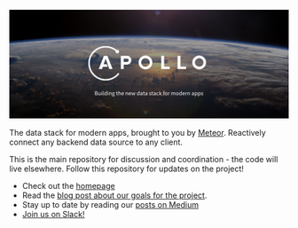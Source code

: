 ![Apollo logo](apollo-banner.png)

The data stack for modern apps, brought to you by [Meteor](https://www.meteor.com/). Reactively connect any backend data source to any client.

This is the main repository for discussion and coordination - the code will live elsewhere. Follow this repository for updates on the project!

- Check out the [homepage](http://www.apollostack.com/)
- Read the [blog post about our goals for the project](https://medium.com/apollo-stack/apollo-8b7215bcab1c).
- Stay up to date by reading our [posts on Medium](https://medium.com/apollo-stack)
- [Join us on Slack!](http://www.apollostack.com/#slack)
